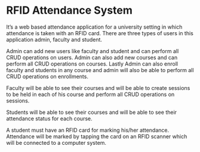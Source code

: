 # RFID Attendance System
It’s a web based attendance application for a university setting in which attendance is taken with an RFID card. There are three types of users in this application admin, faculty and student.

Admin can add new users like faculty and student and can perform all CRUD operations on users. Admin can also add new courses and can perform all CRUD operations on courses. Lastly Admin can also enroll faculty and students in any course and admin will also be able to perform all CRUD operations on enrollments.

Faculty will be able to see their courses and will be able to create sessions to be held in each of his course and perform all CRUD operations on sessions.

Students will be able to see their courses and will be able to see their attendance status for each course.

A student must have an RFID card for marking his/her attendance. Attendance will be marked by tapping the card on an RFID scanner which will be connected to a computer system.

